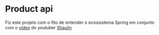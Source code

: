 # Product api
Fiz este projeto com o fito de entender o ecossistema Spring em conjunto com o [vídeo](https://www.youtube.com/watch?v=Jz1GSz4EwbM) do youtuber [Shaulin](https://www.youtube.com/@shaulinsmb)
